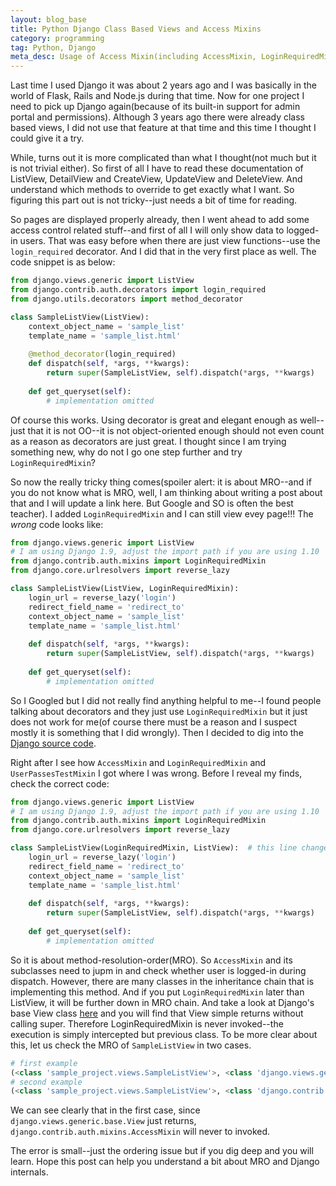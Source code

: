 ```yaml
---
layout: blog_base
title: Python Django Class Based Views and Access Mixins
category: programming
tag: Python, Django
meta_desc: Usage of Access Mixin(including AccessMixin, LoginRequiredMixin, UserPassesTestMixin) and django-braces as well and why we should do it that way
---
```


Last time I used Django it was about 2 years ago and I was basically in the world of Flask, Rails and Node.js during that time. Now for one project I need to pick up Django again(because of its built-in support for admin portal and permissions). Although 3 years ago there were already class based views, I did not use that feature at that time and this time I thought I could give it a try.

While, turns out it is more complicated than what I thought(not much but it is not trivial either). So first of all I have to read these documentation of ListView, DetailView and CreateView, UpdateView and DeleteView. And understand which methods to override to get exactly what I want. So figuring this part out is not tricky--just needs a bit of time for reading.

So pages are displayed properly already, then I went ahead to add some access control related stuff--and first of all I will only show data to logged-in users. That was easy before when there are just view functions--use the `login_required` decorator. And I did that in the very first place as well. The code snippet is as below:

~~~python
from django.views.generic import ListView
from django.contrib.auth.decorators import login_required
from django.utils.decorators import method_decorator

class SampleListView(ListView):
    context_object_name = 'sample_list'
    template_name = 'sample_list.html'
    
    @method_decorator(login_required)
    def dispatch(self, *args, **kwargs):
        return super(SampleListView, self).dispatch(*args, **kwargs)
    
    def get_queryset(self):
        # implementation omitted
~~~

Of course this works. Using decorator is great and elegant enough as well--just that it is not OO--it is not object-oriented enough should not even count as a reason as decorators are just great. I thought since I am trying something new, why do not I go one step further and try `LoginRequiredMixin`?

So now the really tricky thing comes(spoiler alert: it is about MRO--and if you do not know what is MRO, well, I am thinking about writing a post about that and I will update a link here. But Google and SO is often the best teacher). I added `LoginRequiredMixin` and I can still view evey page!!! The *wrong* code looks like:

~~~python
from django.views.generic import ListView
# I am using Django 1.9, adjust the import path if you are using 1.10
from django.contrib.auth.mixins import LoginRequiredMixin
from django.core.urlresolvers import reverse_lazy

class SampleListView(ListView, LoginRequiredMixin):
    login_url = reverse_lazy('login')
    redirect_field_name = 'redirect_to'
    context_object_name = 'sample_list'
    template_name = 'sample_list.html'
    
    def dispatch(self, *args, **kwargs):
        return super(SampleListView, self).dispatch(*args, **kwargs)
    
    def get_queryset(self):
        # implementation omitted
~~~

So I Googled but I did not really find anything helpful to me--I found people talking about decorators and they just use `LoginRequiredMixin` but it just does not work for me(of course there must be a reason and I suspect mostly it is something that I did wrongly). Then I decided to dig into the [Django source code](https://github.com/django/django/blob/master/django/contrib/auth/mixins.py).

Right after I see how `AccessMixin` and `LoginRequiredMixin` and `UserPassesTestMixin` I got where I was wrong. Before I reveal my finds, check the correct code:

~~~python
from django.views.generic import ListView
# I am using Django 1.9, adjust the import path if you are using 1.10
from django.contrib.auth.mixins import LoginRequiredMixin
from django.core.urlresolvers import reverse_lazy

class SampleListView(LoginRequiredMixin, ListView):  # this line changed a bit
    login_url = reverse_lazy('login')
    redirect_field_name = 'redirect_to'
    context_object_name = 'sample_list'
    template_name = 'sample_list.html'
    
    def dispatch(self, *args, **kwargs):
        return super(SampleListView, self).dispatch(*args, **kwargs)
    
    def get_queryset(self):
        # implementation omitted
~~~

So it is about method-resolution-order(MRO). So `AccessMixin` and its subclasses need to jupm in and check whether user is logged-in during dispatch. However, there are many classes in the inheritance chain that is implementing this method. And if you put `LoginRequiredMixin` later than ListView, it will be further down in MRO chain. And take a look at Django's base View class [here](https://github.com/django/django/blob/master/django/views/generic/base.py) and you will find that View simple returns without calling super. Therefore LoginRequiredMixin is never invoked--the execution is simply intercepted but previous class. To be more clear about this, let us check the MRO of `SampleListView` in two cases.

~~~python
# first example
(<class 'sample_project.views.SampleListView'>, <class 'django.views.generic.list.ListView'>, <class 'django.views.generic.list.MultipleObjectTemplateResponseMixin'>, <class 'django.views.generic.base.TemplateResponseMixin'>, <class 'django.views.generic.list.BaseListView'>, <class 'django.views.generic.list.MultipleObjectMixin'>, <class 'django.views.generic.base.ContextMixin'>, <class 'django.views.generic.base.View'>, <class 'django.contrib.auth.mixins.LoginRequiredMixin'>, <class 'django.contrib.auth.mixins.AccessMixin'>, <class 'object'>)
# second example
(<class 'sample_project.views.SampleListView'>, <class 'django.contrib.auth.mixins.LoginRequiredMixin'>, <class 'django.contrib.auth.mixins.AccessMixin'>, <class 'django.views.generic.list.ListView'>, <class 'django.views.generic.list.MultipleObjectTemplateResponseMixin'>, <class 'django.views.generic.base.TemplateResponseMixin'>, <class 'django.views.generic.list.BaseListView'>, <class 'django.views.generic.list.MultipleObjectMixin'>, <class 'django.views.generic.base.ContextMixin'>, <class 'django.views.generic.base.View'>, <class 'object'>)
~~~

We can see clearly that in the first case, since `django.views.generic.base.View` just returns, `django.contrib.auth.mixins.AccessMixin` will never to invoked.

The error is small--just the ordering issue but if you dig deep and you will learn. Hope this post can help you understand a bit about MRO and Django internals.
